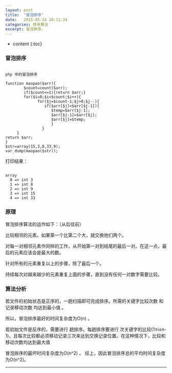 ```yaml
---
layout: post
title:  "冒泡排序"
date:   2015-05-24 20:11:34
categories: 排序算法
excerpt: 冒泡排序。
---
```


* content
{:toc}

### 冒泡排序

<pre><code>
php 中的冒泡排序

function maopao($arr){
        $count=count($arr);
        if($count<=1){return $arr;}
        for($i=0;$i<$count;$i++){
              for($j=$count-1;$j>0;$j--){
				 if($arr[$j]<$arr[$j-1]){
					$temp=$arr[$j-1];
					$arr[$j-1]=$arr[$j];
					$arr[$j]=$temp;
					}
				}
     }   
return $arr;
}
$str=array(15,3,8,33,9);
var_dump(maopao($str));
</code></pre>

打印结果：
<pre><code>
array
  0 => int 3
  1 => int 8
  2 => int 9
  3 => int 15
  4 => int 33
</pre></code>

###  原理
冒泡排序算法的运作如下：（从后往前）

比较相邻的元素。如果第一个比第二个大，就交换他们两个。

对每一对相邻元素作同样的工作，从开始第一对到结尾的最后一对。在这一点，最后的元素应该会是最大的数。

针对所有的元素重复以上的步骤，除了最后一个。

持续每次对越来越少的元素重复上面的步骤，直到没有任何一对数字需要比较。


### 算法分析
若文件的初始状态是正序的，一趟扫描即可完成排序。所需的关键字比较次数 和记录移动次数 均达到最小值 。

所以，冒泡排序最好的时间复杂度为O(n) 。

若初始文件是反序的，需要进行 趟排序。每趟排序要进行 次关键字的比较(1≤i≤n-1)，且每次比较都必须移动记录三次来达到交换记录位置。在这种情况下，比较和移动次数均达到最大值


冒泡排序的最坏时间复杂度为O(n^2) 。
综上，因此冒泡排序总的平均时间复杂度为O(n^2)。


---

